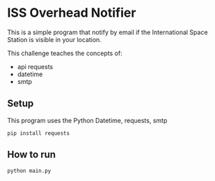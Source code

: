 # ISS Overhead Notifier

This is a simple program that notify by email if the International Space Station is visible in your location.


This challenge teaches the concepts of:

 - api requests
 - datetime
 - smtp

## Setup

This program uses the Python Datetime, requests, smtp

```
pip install requests
```

## How to run

```
python main.py
```